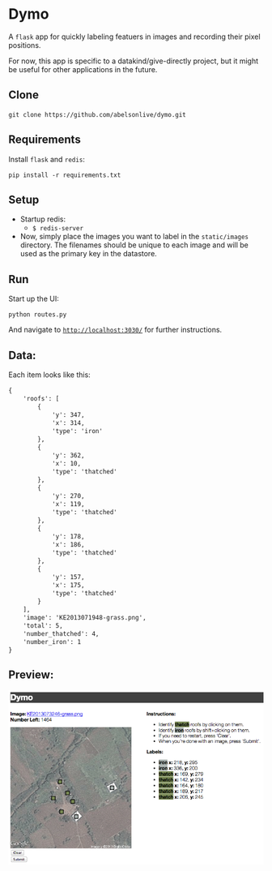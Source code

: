 Dymo
============================

A `flask` app for quickly labeling featuers in images and recording their pixel positions.

For now, this app is specific to a datakind/give-directly project, but it might be useful for other applications in the future.

## Clone
```
git clone https://github.com/abelsonlive/dymo.git
``` 

## Requirements
Install `flask` and `redis`:
```
pip install -r requirements.txt
```

## Setup
* Startup redis:
  * `$ redis-server`
* Now, simply place the images you want to label in the `static/images` directory.  The filenames should be unique to each image and will be used as the primary key in the datastore.

## Run
Start up the UI:
```
python routes.py
```
And navigate to [`http://localhost:3030/`](http://localhost:3030/) for further instructions.

## Data:

Each item looks like this:
```
{
    'roofs': [
        {
            'y': 347,
            'x': 314,
            'type': 'iron'
        },
        {
            'y': 362,
            'x': 10,
            'type': 'thatched'
        },
        {
            'y': 270,
            'x': 119,
            'type': 'thatched'
        },
        {
            'y': 178,
            'x': 186,
            'type': 'thatched'
        },
        {
            'y': 157,
            'x': 175,
            'type': 'thatched'
        }
    ],
    'image': 'KE2013071948-grass.png',
    'total': 5,
    'number_thatched': 4,
    'number_iron': 1
}
```


## Preview:

![screenshot](screenshot.png)

